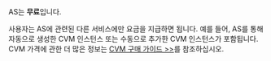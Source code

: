AS는 **무료**입니다.

사용자는 AS에 관련된 다른 서비스에만 요금을 지급하면 됩니다. 예를 들어, AS를 통해 자동으로 생성한 CVM 인스턴스 또는 수동으로 추가한 CVM 인스턴스가 포함됩니다. CVM 가격에 관한 더 많은 정보는 [CVM 구매 가이드 >>](https://cloud.tencent.com/document/product/213/2180)를 참조하십시오.
